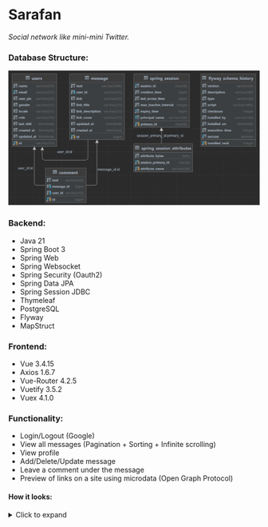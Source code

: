 # Sarafan

*Social network like mini-mini Twitter.*

### Database Structure:

![](./media/db_structure.PNG "db_structure")

### Backend:

- Java 21
- Spring Boot 3
- Spring Web
- Spring Websocket
- Spring Security (Oauth2)
- Spring Data JPA
- Spring Session JDBC
- Thymeleaf
- PostgreSQL
- Flyway
- MapStruct

### Frontend:

- Vue 3.4.15
- Axios 1.6.7
- Vue-Router 4.2.5
- Vuetify 3.5.2
- Vuex 4.1.0

### Functionality:

- Login/Logout (Google)
- View all messages (Pagination + Sorting + Infinite scrolling)
- View profile
- Add/Delete/Update message
- Leave a comment under the message
- Preview of links on a site using microdata (Open Graph Protocol)

#### How it looks:

<details>
<summary>Click to expand</summary>

![](./media/create_message.PNG "create_message")
![](./media/how_it_looks.PNG "how_it_looks")
![](./media/add_comment.PNG "add_comment")
![](./media/comment.PNG "comment")
</details>